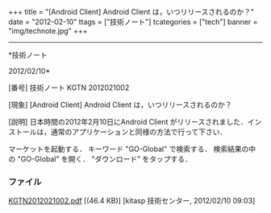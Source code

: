﻿+++
title = "[Android Client] Android Client は，いつリリースされるのか？"
date = "2012-02-10"
ttags = ["技術ノート"]
tcategories = ["tech"]
banner = "img/technote.jpg"
+++

-----------------------------------------------------------------------------------------------------------------------------

*技術ノート

2012/02/10*


[番号]
技術ノート KGTN 2012021002

[現象]
[Android Client] Android Client は，いつリリースされるのか？

[説明]
日本時間の2012年2月10日にAndroid Client
がリリースされました．インストールは，通常のアプリケーションと同様の方法で行って下さい．

マーケットを起動する．
キーワード "GO-Global" で検索する．
検索結果の中の "GO-Global" を開く．
"ダウンロード" をタップする．


### ファイル

 
 


[KGTN2012021002.pdf](http://techreport.kitasp.net/attachments/download/838/KGTN2012021002.pdf)
 [(46.4 KB)] [kitasp 技術センター, 2012/02/10
09:03]


 


 

